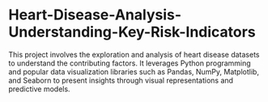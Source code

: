 # Heart-Disease-Analysis-Understanding-Key-Risk-Indicators
This project involves the exploration and analysis of heart disease datasets to understand the contributing factors. It leverages Python programming and popular data visualization libraries such as Pandas, NumPy, Matplotlib, and Seaborn to present insights through visual representations and predictive models.
